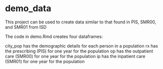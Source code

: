 # demo_data

This project can be used to create data similar to that found in PIS, SMR00, and SMR01 from ISD

The code in demo.Rmd creates four dataframes:  

city_pop has the demographic details for each person in a population
rx has the prescribing (PIS) for one year for the population
op has the outpatient care (SMR00) for one year for the population
ip has the inpatient care (SMR01) for one year for the population
